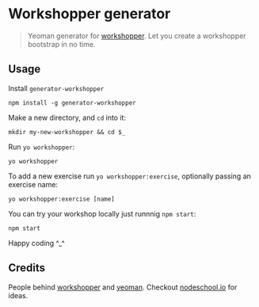 Workshopper generator
=====================

> Yeoman generator for  [workshopper](https://github.com/rvagg/workshopper). Let you create a workshopper bootstrap in no time.

Usage
---
Install `generator-workshopper`
```
npm install -g generator-workshopper
```

Make a new directory, and `cd` into it:
```
mkdir my-new-workshopper && cd $_
```

Run `yo workshopper`:
```
yo workshopper
```

To add a new exercise run `yo workshopper:exercise`, optionally passing an exercise name:
```
yo workshopper:exercise [name]
```

You can try your workshop locally just runnnig `npm start`:
```
npm start
```

Happy coding ^_^

Credits
---

People behind [workshopper](https://github.com/rvagg/workshopper) and [yeoman](https://github.com/yeoman/yeoman).
Checkout [nodeschool.io](http://nodeschool.io/) for ideas.
